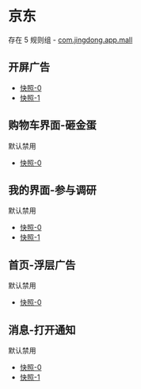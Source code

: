 # 京东

存在 5 规则组 - [com.jingdong.app.mall](/src/apps/com.jingdong.app.mall.ts)

## 开屏广告

- [快照-0](https://gkd-kit.gitee.io/import/12668289)
- [快照-1](https://gkd-kit.gitee.io/import/12519430)

## 购物车界面-砸金蛋

默认禁用

- [快照-0](https://gkd-kit.gitee.io/import/12642266)

## 我的界面-参与调研

默认禁用

- [快照-0](https://gkd-kit.gitee.io/import/12642270)
- [快照-1](https://gkd-kit.songe.li/import/12774910)

## 首页-浮层广告

默认禁用

- [快照-0](https://gkd-kit.songe.li/import/12837870)

## 消息-打开通知

默认禁用

- [快照-0](https://gkd-kit.gitee.io/import/12839864)
- [快照-1](https://gkd-kit.gitee.io/import/12839865)
